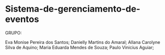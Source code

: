 # Sistema-de-gerenciamento-de-eventos
GRUPO:

Eva Monise Pereira dos Santos;
Danielly Martins do Amaral;
Allana Carolyne Silva de Aquino;
Maria Eduarda Mendes de Souza;
Paulo Vinicius Aguiar;
